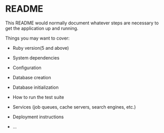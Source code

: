 # README

This README would normally document whatever steps are necessary to get the
application up and running.

Things you may want to cover:

- Ruby version(5 and above)

- System dependencies

- Configuration

- Database creation

- Database initialization

- How to run the test suite

- Services (job queues, cache servers, search engines, etc.)

- Deployment instructions

- ...
